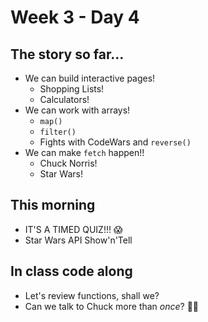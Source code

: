 # Week 3 - Day 4

## The story so far...

* We can build interactive pages!
  * Shopping Lists!
  * Calculators!
* We can work with arrays!
  * `map()`
  * `filter()`
  * Fights with CodeWars and `reverse()`
* We can make `fetch` happen!!
  * Chuck Norris!
  * Star Wars!

## This morning

* IT'S A TIMED QUIZ!!! 😱
* Star Wars API Show'n'Tell

## In class code along

* Let's review functions, shall we?
* Can we talk to Chuck more than _once_? 🤔🤔
